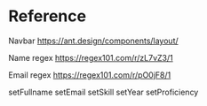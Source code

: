 # Reference

Navbar
https://ant.design/components/layout/

Name regex
https://regex101.com/r/zL7vZ3/1

Email regex
https://regex101.com/r/pO0jF8/1

setFullname
setEmail
setSkill
setYear
setProficiency